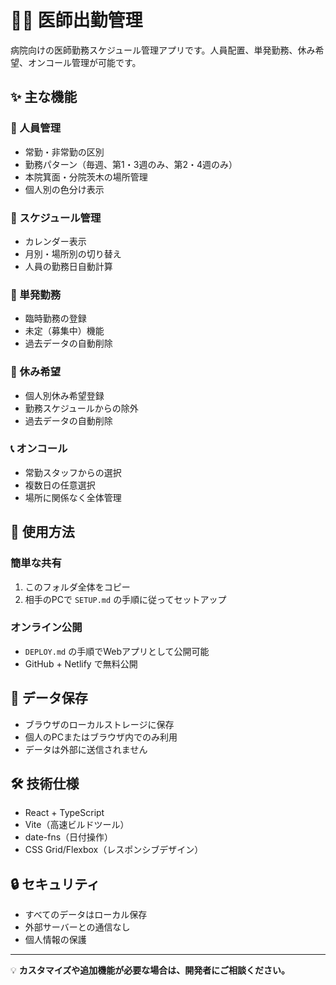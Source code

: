 # 👩‍⚕️ 医師出勤管理

病院向けの医師勤務スケジュール管理アプリです。人員配置、単発勤務、休み希望、オンコール管理が可能です。

## ✨ 主な機能

### 👥 人員管理
- 常勤・非常勤の区別
- 勤務パターン（毎週、第1・3週のみ、第2・4週のみ）
- 本院箕面・分院茨木の場所管理
- 個人別の色分け表示

### 📅 スケジュール管理
- カレンダー表示
- 月別・場所別の切り替え
- 人員の勤務日自動計算

### 🏃 単発勤務
- 臨時勤務の登録
- 未定（募集中）機能
- 過去データの自動削除

### 🌴 休み希望
- 個人別休み希望登録
- 勤務スケジュールからの除外
- 過去データの自動削除

### 📞 オンコール
- 常勤スタッフからの選択
- 複数日の任意選択
- 場所に関係なく全体管理

## 🚀 使用方法

### 簡単な共有
1. このフォルダ全体をコピー
2. 相手のPCで `SETUP.md` の手順に従ってセットアップ

### オンライン公開
- `DEPLOY.md` の手順でWebアプリとして公開可能
- GitHub + Netlify で無料公開

## 💾 データ保存
- ブラウザのローカルストレージに保存
- 個人のPCまたはブラウザ内でのみ利用
- データは外部に送信されません

## 🛠️ 技術仕様
- React + TypeScript
- Vite（高速ビルドツール）  
- date-fns（日付操作）
- CSS Grid/Flexbox（レスポンシブデザイン）

## 🔒 セキュリティ
- すべてのデータはローカル保存
- 外部サーバーとの通信なし
- 個人情報の保護

---
💡 **カスタマイズや追加機能が必要な場合は、開発者にご相談ください。**